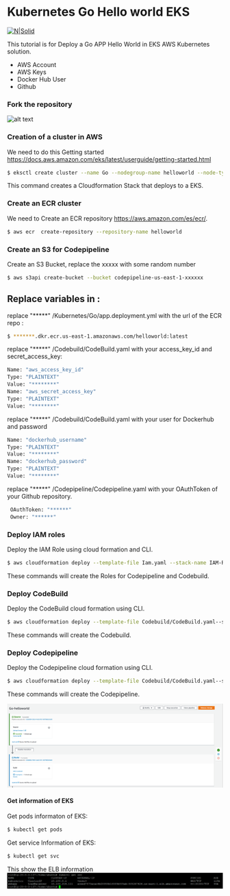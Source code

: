 # Kubernetes Go Hello world EKS

[![N|Solid](https://www.bluematador.com/hs-fs/hubfs/www/Icons/bluematador-aws-EKS.png?width=200&name=bluematador-aws-EKS.png)](https://aws.amazon.com/es/eks/)

This tutorial is for Deploy a Go APP Hello World in EKS AWS Kubernetes solution.
  - AWS Account
  - AWS Keys
  - Docker Hub User
  - Github

### Fork the repository
![alt text](https://docs.github.com/assets/images/help/repository/fork_button.jpg)
### Creation of a cluster in AWS 

We need to do this Getting started https://docs.aws.amazon.com/eks/latest/userguide/getting-started.html

```sh
$ eksctl create cluster --name Go --nodegroup-name helloworld --node-type t3.medium --nodes 1 --nodes-min 1 --nodes-max 4 
```

This command creates a Cloudformation Stack that deploys to a EKS.


### Create an ECR cluster

We need to Create an ECR repository https://aws.amazon.com/es/ecr/.


```sh
$ aws ecr  create-repository --repository-name helloworld
```
### Create an S3 for Codepipeline
Create an S3 Bucket, replace the xxxxx with some random number 

```sh
$ aws s3api create-bucket --bucket codepipeline-us-east-1-xxxxxx
```
## Replace variables in :
replace "*****" /Kubernetes/Go/app.deployment.yml with the url of the ECR repo :
```sh
$ *******.dkr.ecr.us-east-1.amazonaws.com/helloworld:latest
```
replace "*****" /Codebuild/CodeBuild.yaml with your access_key_id and secret_access_key:
```sh
Name: "aws_access_key_id"
Type: "PLAINTEXT"
Value: "********"
Name: "aws_secret_access_key"
Type: "PLAINTEXT"
Value: "********"
```
replace "*****" /Codebuild/CodeBuild.yaml with your user for Dockerhub and password
```sh
Name: "dockerhub_username"
Type: "PLAINTEXT"
Value: "********"
Name: "dockerhub_password"
Type: "PLAINTEXT"
Value: "********"
```
replace "*****" /Codepipeline/Codepipeline.yaml with your 
OAuthToken of your Github repository.
```sh
 OAuthToken: "******"
 Owner: "******"
```
### Deploy IAM roles
Deploy the IAM Role using cloud formation and CLI.

```sh
$ aws cloudformation deploy --template-file Iam.yaml --stack-name IAM-Roles --capabilities CAPABILITY_NAMED_IAM
```
These commands will create the Roles for Codepipeline and Codebuild.
### Deploy CodeBuild 
Deploy the CodeBuild cloud formation using CLI.

```sh
$ aws cloudformation deploy --template-file Codebuild/CodeBuild.yaml--stack-name IAM-Roles --capabilities CAPABILITY_NAMED_IAM
```
These commands will create the Codebuild.

### Deploy Codepipeline
Deploy the Codepipeline cloud formation using CLI.

```sh
$ aws cloudformation deploy --template-file Codebuild/CodeBuild.yaml--stack-name IAM-Roles --capabilities CAPABILITY_NAMED_IAM
```
These commands will create the Codepipeline.

![alt text](https://github.com/danf22/EKS-Go-helloworld/blob/master/Codepipeline.PNG)

#### Get information of EKS
Get pods informaton of  EKS:
```sh
$ kubectl get pods
```
Get service Information of EKS:
```sh
$ kubectl get svc
```
This show the ELB information
![alt text](https://github.com/danf22/EKS-Go-helloworld/blob/master/ELB.PNG)

